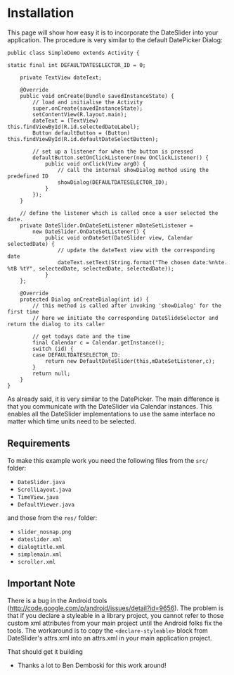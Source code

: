 # Installation #

This page will show how easy it is to incorporate the DateSlider into your application. The procedure is very similar to the default DatePicker Dialog:

```
public class SimpleDemo extends Activity {
    
static final int DEFAULTDATESELECTOR_ID = 0;
	
	private TextView dateText;
	
    @Override
    public void onCreate(Bundle savedInstanceState) {
    	// load and initialise the Activity
        super.onCreate(savedInstanceState);
        setContentView(R.layout.main);
        dateText = (TextView) this.findViewById(R.id.selectedDateLabel);
        Button defaultButton = (Button) this.findViewById(R.id.defaultDateSelectButton);
        
        // set up a listener for when the button is pressed 
        defaultButton.setOnClickListener(new OnClickListener() {
			public void onClick(View arg0) {
				// call the internal showDialog method using the predefined ID
				showDialog(DEFAULTDATESELECTOR_ID);
			}        	
        });
    }

    // define the listener which is called once a user selected the date.
    private DateSlider.OnDateSetListener mDateSetListener =
        new DateSlider.OnDateSetListener() {
            public void onDateSet(DateSlider view, Calendar selectedDate) {
            	// update the dateText view with the corresponding date
                dateText.setText(String.format("The chosen date:%n%te. %tB %tY", selectedDate, selectedDate, selectedDate));
            }
    };    
    
    @Override
    protected Dialog onCreateDialog(int id) {
    	// this method is called after invoking 'showDialog' for the first time
    	// here we initiate the corresponding DateSlideSelector and return the dialog to its caller

    	// get todays date and the time
        final Calendar c = Calendar.getInstance();
        switch (id) {
        case DEFAULTDATESELECTOR_ID:
            return new DefaultDateSlider(this,mDateSetListener,c);
        }
        return null;
    }
}
```

As already said, it is very similar to the DatePicker. The main difference is that you communicate with the DateSlider via Calendar instances. This enables all the DateSlider implementations to use the same interface no matter which time units need to be selected.


## Requirements ##

To make this example work you need the following files from the `src/` folder:
  * `DateSlider.java`
  * `ScrollLayout.java`
  * `TimeView.java`
  * `DefaultViewer.java`

and those from the `res/` folder:
  * `slider_nosnap.png`
  * `dateslider.xml`
  * `dialogtitle.xml`
  * `simplemain.xml`
  * `scroller.xml`

## Important Note ##

There is a bug in the Android tools (http://code.google.com/p/android/issues/detail?id=9656). The problem is that if you declare a styleable in a library project, you cannot refer to those custom xml attributes from your main project until the Android folks fix the tools. The workaround is to copy the `<declare-styleable>` block from DateSlider's attrs.xml into an attrs.xml in your main application project.

That should get it building

- Thanks a lot to Ben Demboski for this work around!